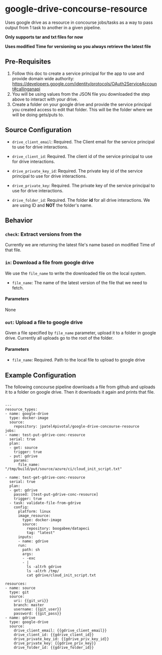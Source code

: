 # google-drive-concourse-resource

Uses google drive as a resource in concourse jobs/tasks as a way to pass output from 1 task to another in a given pipeline.

**Only supports tar and txt files for now**

**Uses modified Time for versioning so you always retrieve the latest file**

## Pre-Requisites

1. Follow this doc to create a service principal for the app to use and provide domain wide authority: https://developers.google.com/identity/protocols/OAuth2ServiceAccount#callinganapi
1. You will be using values from the JSON file you downloaded the step above to interact with your drive.
1. Create a folder on your google drive and provide the service principal you created access to edit that folder. This will be the folder where we will be doing gets/puts to.

## Source Configuration

* ``drive_client_email``: Required. The Client email for the service principal to use for drive interactions.

* ``drive_client_id``: Required. The client id of the service principal to use for drive interactions.

* ``drive_private_key_id``: Required. The private key id of the service principal to use for drive interactions.

* ``drive_private_key``: Required. The private key of the service principal to use for drive interactions.

* ``drive_folder_id``: Required. The folder **id** for all drive interactions. We are using ID and **NOT** the folder's name.

## Behavior

### ``check``: Extract versions from the

Currently we are returning the latest file's name based on modified Time of that file.

### ``in``: Download a file from google drive

We use the ``file_name`` to write the downloaded file on the local system.

  * ``file_name``: The name of the latest version of the file that we need to fetch.

#### Parameters

None


### ``out``: Upload a file to google drive

Given a file specified by ``file_name`` parameter, upload it to a folder in google drive. Currently all uploads go to the root of the folder.

#### Parameters

* ``file_name``: Required. Path to the local file to upload to google drive

## Example Configuration

The following concourse pipeline downloads a file from github and uploads it to a folder on google drive. Then it downloads it again and prints that file.

```

---
resource_types:
- name: google-drive
  type: docker-image
  source:
    repository: jpatel4pivotal/google-drive-concourse-resource
jobs:
- name: test-put-gdrive-conc-resource
  serial: true
  plan:
  - get: source
    trigger: true
  - put: gdrive
    params:
      file_name: "/tmp/build/put/source/azure/ci/cloud_init_script.txt"

- name: test-get-gdrive-conc-resource
  serial: true
  plan:
  - get: gdrive
    passed: [test-put-gdrive-conc-resource]
    trigger: true
  - task: validate-file-from-gdrive
    config:
      platform: linux
      image_resource:
        type: docker-image
        source:
          repository: boogabee/datapeci
          tag: "latest"
      inputs:
      - name: gdrive
      run:
        path: sh
        args:
        - -exc
        - |
          ls -altrh gdrive
          ls -altrh /tmp/
          cat gdrive/cloud_init_script.txt

resources:
- name: source
  type: git
  source:
    uri: {{git_uri}}
    branch: master
    username: {{git_user}}
    password: {{git_pass}}
- name: gdrive
  type: google-drive
  source:
    drive_client_email: {{gdrive_client_email}}
    drive_client_id: {{gdrive_client_id}}
    drive_private_key_id: {{gdrive_priv_key_id}}
    drive_private_key: {{gdrive_priv_key}}
    drive_folder_id: {{gdrive_folder_id}}


```
